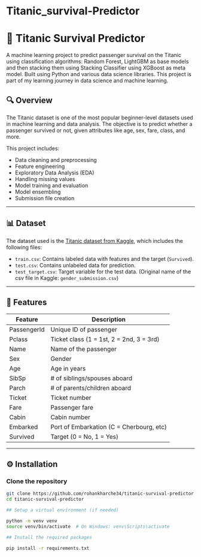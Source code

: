 # Titanic_survival-Predictor
# 🚢 Titanic Survival Predictor

A machine learning project to predict passenger survival on the Titanic using classification algorithms: Random Forest, LightGBM as base models and then stacking them using Stacking Classifier using XGBoost as meta model. Built using Python and various data science libraries. This project is part of my learning journey in data science and machine learning.

## 🔍 Overview

The Titanic dataset is one of the most popular beginner-level datasets used in machine learning and data analysis. The objective is to predict whether a passenger survived or not, given attributes like age, sex, fare, class, and more.

This project includes:
- Data cleaning and preprocessing
- Feature engineering
- Exploratory Data Analysis (EDA)
- Handling missing values
- Model training and evaluation
- Model ensembling
- Submission file creation

---

## 📊 Dataset

The dataset used is the [Titanic dataset from Kaggle](https://www.kaggle.com/c/titanic/data), which includes the following files:

- `train.csv`: Contains labeled data with features and the target (`Survived`).
- `test.csv`: Contains unlabeled data for prediction.
- `test_target.csv`: Target variable for the test data. (Original name of the csv file in Kaggle: `gender_submission.csv`)

---

## 🧾 Features

| Feature        | Description                              |
|----------------|------------------------------------------|
| PassengerId    | Unique ID of passenger                   |
| Pclass         | Ticket class (1 = 1st, 2 = 2nd, 3 = 3rd) |
| Name           | Name of the passenger                    |
| Sex            | Gender                                   |
| Age            | Age in years                             |
| SibSp          | # of siblings/spouses aboard             |
| Parch          | # of parents/children aboard             |
| Ticket         | Ticket number                            |
| Fare           | Passenger fare                           |
| Cabin          | Cabin number                             |
| Embarked       | Port of Embarkation (C = Cherbourg, etc) |
| Survived       | Target (0 = No, 1 = Yes)                 |

---

## ⚙️ Installation

### Clone the repository

```bash
git clone https://github.com/rohankharche34/titanic-survival-predictor.git
cd titanic-survival-predictor

## Setup a virtual environment (if needed)

python -m venv venv
source venv/bin/activate  # On Windows: venv\Scripts\activate

## Install the required packages

pip install -r requirements.txt

